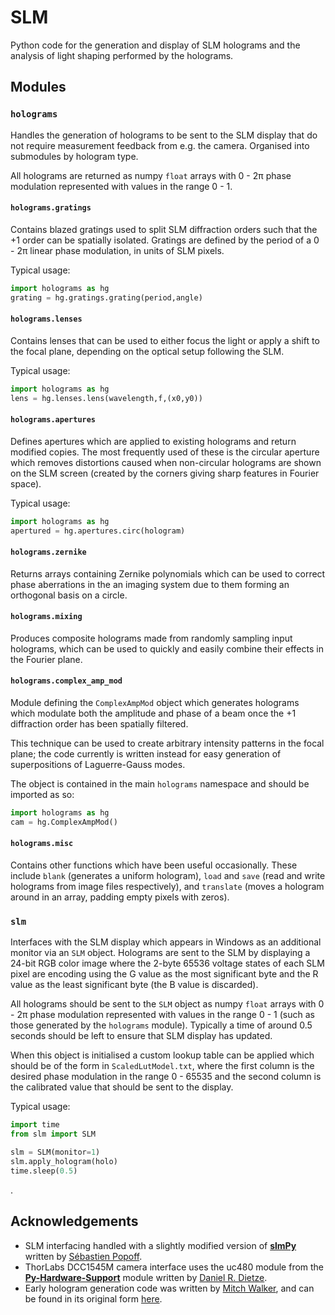 # SLM
Python code for the generation and display of SLM holograms and the analysis of light shaping performed by the holograms. 

## Modules
### `holograms`
Handles the generation of holograms to be sent to the SLM display that do not require measurement feedback from e.g. the camera.
Organised into submodules by hologram type.

All holograms are returned as numpy `float` arrays with 0 - 2π phase modulation represented with values in the range 0 - 1.

#### `holograms.gratings`
Contains blazed gratings used to split SLM diffraction orders such that the +1 order can be spatially isolated. Gratings are defined by the period of a 0 - 2π linear phase modulation, in units of SLM pixels.

Typical usage:
```python
import holograms as hg
grating = hg.gratings.grating(period,angle)
```

#### `holograms.lenses`
Contains lenses that can be used to either focus the light or apply a shift to the focal plane, depending on the optical setup following the SLM.

Typical usage:
```python
import holograms as hg
lens = hg.lenses.lens(wavelength,f,(x0,y0))
```

#### `holograms.apertures`
Defines apertures which are applied to existing holograms and return modified copies. The most frequently used of these is the circular aperture which removes distortions caused when non-circular holograms are shown on the SLM screen (created by the corners giving sharp features in Fourier space).

Typical usage:
```python
import holograms as hg
apertured = hg.apertures.circ(hologram)
```

#### `holograms.zernike`
Returns arrays containing Zernike polynomials which can be used to correct phase aberrations in the an imaging system due to them forming an orthogonal basis on a circle.

#### `holograms.mixing`
Produces composite holograms made from randomly sampling input holograms, which can be used to quickly and easily combine their effects in the Fourier plane.

#### `holograms.complex_amp_mod`
Module defining the `ComplexAmpMod` object which generates holograms which modulate both the amplitude and phase of a beam once the +1 diffraction order has been spatially filtered.

This technique can be used to create arbitrary intensity patterns in the focal plane; the code currently is written instead for easy generation of superpositions of Laguerre-Gauss modes.

The object is contained in the main `holograms` namespace and should be imported as so:
```python
import holograms as hg
cam = hg.ComplexAmpMod()
```

#### `holograms.misc`
Contains other functions which have been useful occasionally. These include `blank` (generates a uniform hologram), `load` and `save` (read and write holograms from image files respectively), and `translate` (moves a hologram around in an array, padding empty pixels with zeros).


### `slm`
Interfaces with the SLM display which appears in Windows as an additional monitor via an `SLM` object. Holograms are sent to the SLM by displaying a 24-bit RGB color image where the 2-byte 65536 voltage states of each SLM pixel are encoding using the G value as the most significant byte and the R value as the least significant byte (the B value is discarded).

All holograms should be sent to the `SLM` object as numpy `float` arrays with 0 - 2π phase modulation represented with values in the range 0 - 1 (such as those generated by the `holograms` module). Typically a time of around 0.5 seconds should be left to ensure that SLM display has updated.

When this object is initialised a custom lookup table can be applied which should be of the form in `ScaledLutModel.txt`, where the first column is the desired phase modulation in the range 0 - 65535 and the second column is the calibrated value that should be sent to the display.

Typical usage:
```python
import time
from slm import SLM

slm = SLM(monitor=1)
slm.apply_hologram(holo)
time.sleep(0.5)
```
.

## Acknowledgements
- SLM interfacing handled with a slightly modified version of [**slmPy**](https://github.com/wavefrontshaping/slmPy) written by [Sébastien Popoff](https://github.com/wavefrontshaping).
- ThorLabs DCC1545M camera interface uses the uc480 module from the [**Py-Hardware-Support**](https://github.com/ddietze/Py-Hardware-Support) module written by [Daniel R. Dietze](https://github.com/ddietze).
- Early hologram generation code was written by [Mitch Walker](https://github.com/chronodile), and can be found in its original form [here](https://github.com/chronodile/LaguerreGauss).